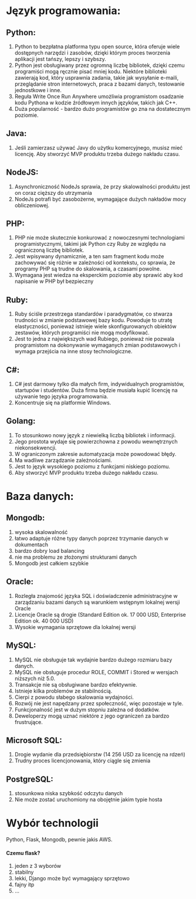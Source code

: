 # Język programowania:
## Python:
1. Python to bezpłatna platforma typu open source, która oferuje wiele dostępnych narzędzi i zasobów, dzięki którym proces tworzenia aplikacji jest tańszy, lepszy i szybszy.
2. Python jest obsługiwany przez ogromną liczbę bibliotek, dzięki czemu programiści mogą ręcznie pisać mniej kodu. Niektóre biblioteki zawierają kod, który usprawnia zadania, takie jak wysyłanie e-maili, przeglądanie stron internetowych, praca z bazami danych, testowanie jednostkowe i inne.
3. Reguła Write Once Run Anywhere umożliwia programistom osadzanie kodu Pythona w kodzie źródłowym innych języków, takich jak C++.
4. Duża popularność - bardzo dużo programistów go zna na dostatecznym poziomie.

## Java:
1. Jeśli zamierzasz używać Javy do użytku komercyjnego, musisz mieć licencję.
Aby stworzyć MVP produktu trzeba dużego nakładu czasu.

## NodeJS:
1. Asynchroniczność NodeJs sprawia, że przy skalowalności produktu jest on coraz cięższy do utrzymania
2. NodeJs potrafi być zasobożerne, wymagające dużych nakładów mocy obliczeniowej.

## PHP:
1. PHP nie może skutecznie konkurować z nowoczesnymi technologiami programistycznymi, takimi jak Python czy Ruby ze względu na ograniczoną liczbę bibliotek.
2. Jest wpisywany dynamicznie, a ten sam fragment kodu może zachowywać się różnie w zależności od kontekstu, co sprawia, że ​​programy PHP są trudne do skalowania, a czasami powolne.
3. Wymagana jest wiedza na eksperckim poziomie aby sprawić aby kod napisanie w PHP był bezpieczny

## Ruby:
1. Ruby ściśle przestrzega standardów i paradygmatów, co stwarza trudności w zmianie podstawowej bazy kodu. Powoduje to utratę elastyczności, ponieważ istnieje wiele skonfigurowanych obiektów zestawów, których programiści nie mogą modyfikować.
2. Jest to jedna z największych wad Rubiego, ponieważ nie pozwala programistom na dokonywanie wymaganych zmian podstawowych i wymaga przejścia na inne stosy technologiczne.

## C#:
1. C# jest darmowy tylko dla małych firm, indywidualnych programistów, startupów i studentów. Duża firma będzie musiała kupić licencję na używanie tego języka programowania.
2. Koncentruje się na platformie Windows.

## Golang:

1. To stosunkowo nowy język z niewielką liczbą bibliotek i informacji.
2. Jego prostota wydaje się powierzchowna z powodu wewnętrznych niekonsekwencji.
3. W ograniczonym zakresie automatyzacja może powodować błędy.
4. Ma wadliwe zarządzanie zależnościami.
5. Jest to język wysokiego poziomu z funkcjami niskiego poziomu.
6. Aby stworzyć MVP produktu trzeba dużego nakładu czasu.

# Baza danych:
## Mongodb:
1. wysoka skalowalność
2. łatwo adaptuje różne typy danych poprzez trzymanie danych w dokumentach
3. bardzo dobry load balancing
4. nie ma problemu ze złożonymi strukturami danych
5. Mongodb jest całkiem szybkie

## Oracle:
1. Rozległa znajomość języka SQL i doświadczenie administracyjne w zarządzaniu bazami danych są warunkiem wstępnym lokalnej wersji Oracle
2. Licencje Oracle są drogie (Standard Edition ok. 17 000 USD, Enterprise Edition ok. 40 000 USD)
3. Wysokie wymagania sprzętowe dla lokalnej wersji

## MySQL:
1. MySQL nie obsługuje tak wydajnie bardzo dużego rozmiaru bazy danych.
2. MySQL nie obsługuje procedur ROLE, COMMIT i Stored w wersjach niższych niż 5.0.
3. Transakcje nie są obsługiwane bardzo efektywnie.
4. Istnieje kilka problemów ze stabilnością.
5. Cierpi z powodu słabego skalowania wydajności.
6. Rozwój nie jest napędzany przez społeczność, więc pozostaje w tyle.
7. Funkcjonalność jest w dużym stopniu zależna od dodatków.
8. Deweloperzy mogą uznać niektóre z jego ograniczeń za bardzo frustrujące.

## Microsoft SQL:
1. Drogie wydanie dla przedsiębiorstw (14 256 USD za licencję na rdzeń)
2. Trudny proces licencjonowania, który ciągle się zmienia

## PostgreSQL:
1. stosunkowa niska szybkość odczytu danych
2. Nie może zostać uruchomiony na obojętnie jakim typie hosta

# Wybór technologii

Python, Flask, Mongodb, pewnie jakis AWS.

#### Czemu flask?
1. jeden z 3 wyborów
2. stabilny
3. lekki, Django może być wymagający sprzętowo 
4. fajny itp
5. ...
